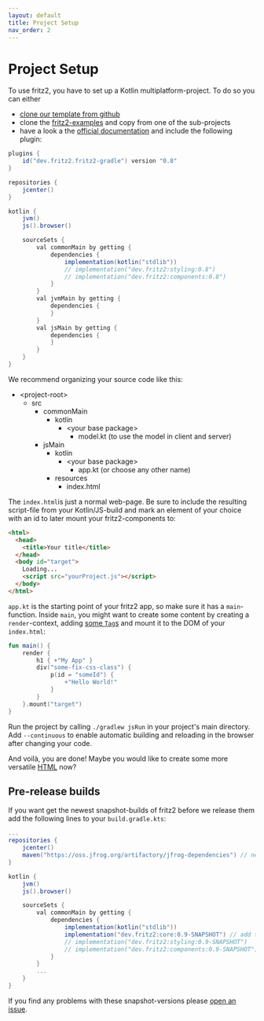 ```yaml
---
layout: default
title: Project Setup
nav_order: 2
---
```

# Project Setup

To use fritz2, you have to set up a Kotlin multiplatform-project. To do so you can either
* [clone our template from github](https://github.com/jwstegemann/fritz2-template)
* clone the [fritz2-examples](https://github.com/jamowei/fritz2-examples) and copy from one of the sub-projects
* have a look a the [official documentation](https://kotlinlang.org/docs/reference/building-mpp-with-gradle.html#setting-up-a-multiplatform-project) and include the following plugin:

```gradle
plugins {
    id("dev.fritz2.fritz2-gradle") version "0.8"
}

repositories {
    jcenter()
}

kotlin {
    jvm()
    js().browser()

    sourceSets {
        val commonMain by getting {
            dependencies {
                implementation(kotlin("stdlib"))
                // implementation("dev.fritz2:styling:0.8")
                // implementation("dev.fritz2:components:0.8")
            }
        }
        val jvmMain by getting {
            dependencies {
            }
        }
        val jsMain by getting {
            dependencies {
            }
        }
    }
}
```

We recommend organizing your source code like this:

* \<project-root\>
  * src
    * commonMain
      * kotlin
        * \<your base package\>
          * model.kt (to use the model in client and server)
    * jsMain
      * kotlin
        * \<your base package\>
          * app.kt (or choose any other name)
      * resources
        * index.html

The `index.html`is just a normal web-page. Be sure to include the resulting script-file from your Kotlin/JS-build 
and mark an element of your choice with an id to later mount your fritz2-components to:

```html
<html>
  <head>
    <title>Your title</title>
  </head>
  <body id="target">
    Loading...
    <script src="yourProject.js"></script>
  </body>
</html>
```

`app.kt` is the starting point of your fritz2 app, so make sure it has a `main`-function. 
Inside `main`, you might want to create some content by creating a `render`-context, 
adding [some `Tag`s](https://api.fritz2.dev/core/core/dev.fritz2.dom.html/-render-context/index.html) and 
mount it to the DOM of your `index.html`:

```kotlin
fun main() {
    render {
        h1 { +"My App" }
        div("some-fix-css-class") {
            p(id = "someId") {
                +"Hello World!"
            }
        }
    }.mount("target")
}
```

Run the project by calling `./gradlew jsRun` in your project's main directory. Add `--continuous` to enable automatic 
building and reloading in the browser after changing your code.

And voilà, you are done! Maybe you would like to create some more versatile [HTML](Attributes%20and%20CSS.html) now?  

## Pre-release builds
If you want get the newest snapshot-builds of fritz2 before we release them add the 
following lines to your `build.gradle.kts`:
```gradle
...
repositories {
    jcenter()
    maven("https://oss.jfrog.org/artifactory/jfrog-dependencies") // new repository here
}

kotlin {
    jvm()
    js().browser()

    sourceSets {
        val commonMain by getting {
            dependencies {
                implementation(kotlin("stdlib"))
                implementation("dev.fritz2:core:0.9-SNAPSHOT") // add the newer snapshot version here
                // implementation("dev.fritz2:styling:0.9-SNAPSHOT")
                // implementation("dev.fritz2:components:0.9-SNAPSHOT")
            }
        }
        ...
    }
}
```
If you find any problems with these snapshot-versions please 
[open an issue](https://github.com/jwstegemann/fritz2/issues/new/choose).